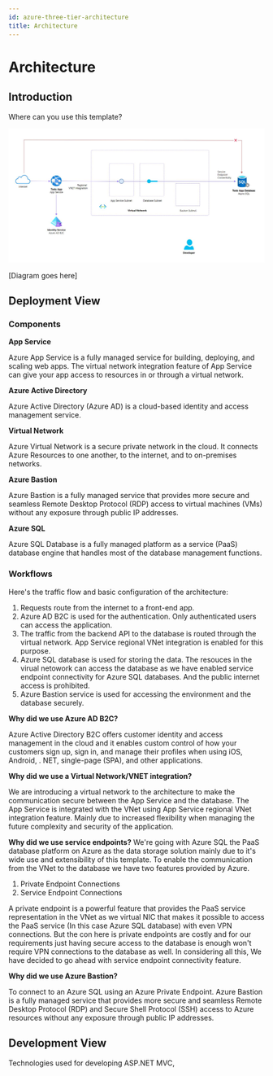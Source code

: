 ```yaml
---
id: azure-three-tier-architecture
title: Architecture
---
```


# Architecture

## Introduction
Where can you use this template?

![architecture](https://raw.githubusercontent.com/KamalRathnayake/architecture.99x.io/master/docs/kickstarters/azure-three-tier/architecture.JPG)

[Diagram goes here]

## Deployment View

### Components

**App Service**

Azure App Service is a fully managed service for building, deploying, and scaling web apps. The virtual network integration feature of App Service can give your app access to resources in or through a virtual network.

**Azure Active Directory**

Azure Active Directory (Azure AD) is a cloud-based identity and access management service.

**Virtual Network**

Azure Virtual Network is a secure private network in the cloud. It connects Azure Resources to one another, to the internet, and to on-premises networks.

**Azure Bastion**

Azure Bastion is a fully managed service that provides more secure and seamless Remote Desktop Protocol (RDP) access to virtual machines (VMs) without any exposure through public IP addresses.

**Azure SQL**

Azure SQL Database is a fully managed platform as a service (PaaS) database engine that handles most of the database management functions.


### Workflows

Here's the traffic flow and basic configuration of the architecture:

1. Requests route from the internet to a front-end app.
2. Azure AD B2C is used for the authentication. Only authenticated users can access the application.
3. The traffic from the backend API to the database is routed through the virtual network. App Service regional VNet integration is enabled for this purpose. 
4. Azure SQL database is used for storing the data. The resouces in the virual netowork can access the database as we have enabled service endpoint connectivity for Azure SQL databases. And the public internet access is prohibited. 
5. Azure Bastion service is used for accessing the environment and the database securely. 


**Why did we use Azure AD B2C?**

Azure Active Directory B2C offers customer identity and access management in the cloud and it enables custom control of how your customers sign up, sign in, and manage their profiles when using iOS, Android, . NET, single-page (SPA), and other applications.

**Why did we use a Virtual Network/VNET integration?**

We are introducing a virtual network to the architecture to make the communication secure between the App Service and the database. The App Service is integrated with the VNet using App Service regional VNet integration feature. Mainly due to increased flexibility when managing the future complexity and security of the application.

**Why did we use service endpoints?**
We're going with Azure SQL the PaaS database platform on Azure as the data storage solution mainly due to it's wide use and extensibility of this template. To enable the communication from the VNet to the database we have two features provided by Azure.

1. Private Endpoint Connections
2. Service Endpoint Connections

A private endpoint is a powerful feature that provides the PaaS service representation in the VNet as we virtual NIC that makes it possible to access the PaaS service (In this case Azure SQL database) with even VPN connections. But the con here is private endpoints are costly and for our requirements just having secure access to the database is enough won't require VPN connections to the database as well. In considering all this, We have decided to go ahead with service endpoint connectivity feature.

**Why did we use Azure Bastion?**

To connect to an Azure SQL using an Azure Private Endpoint. Azure Bastion is a fully managed service that provides more secure and seamless Remote Desktop Protocol (RDP) and Secure Shell Protocol (SSH) access to Azure resources without any exposure through public IP addresses.

## Development View
Technologies used for developing
ASP.NET MVC, 
